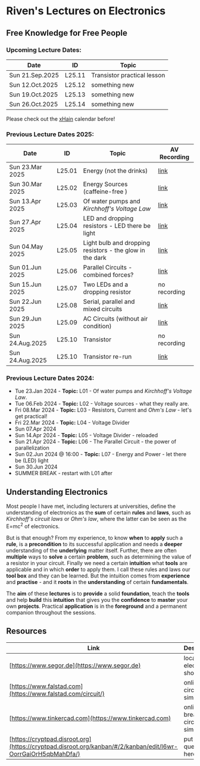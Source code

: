 # Riven's Lectures on Electronics
## Free Knowledge for Free People

### Upcoming Lecture Dates:
|Date|ID|Topic|
|----|--|-----|
| Sun 21.Sep.2025 | L25.11 | Transistor practical lesson |
| Sun 12.Oct.2025 | L25.12 | something new |
| Sun 19.Oct.2025 | L25.13 | something new |
| Sun 26.Oct.2025 | L25.14 | something new |

Please check out the [xHain](https://x-hain.de/de/calendar/#content "xHain calendar") calendar before!

### Previous Lecture Dates 2025:
|Date|ID|Topic|AV Recording|
|----|--|-----|------------|
| Sun 23.Mar 2025 | L25.01 | Energy (not the drinks) | [link](https://clip.place/w/nSMAJdqocMBTQqquqBf2n9) |
| Sun 30.Mar 2025 | L25.02 | Energy Sources (caffeine-free ) | [link](https://clip.place/w/28v9xA5Ec4uxgNrhbAXhdz) |
| Sun 13.Apr 2025 | L25.03 | Of water pumps and *Kirchhoff's Voltage Law* | [link](https://clip.place/w/6DExaR6P1f7LdHFk21FMyA) |
| Sun 27.Apr 2025 | L25.04 | LED and dropping resistors - LED there be light | [link](https://clip.place/w/gYh2rssZSpFtUpxkW15Dfx) |
| Sun 04.May 2025 | L25.05 | Light bulb and dropping resistors - the glow in the dark | [link](https://clip.place/w/tjgfb9FVJaLR4ETwdWRUPo) |
| Sun 01.Jun 2025 | L25.06 | Parallel Circuits - combined forces? | [link](https://clip.place/w/nPhcMHQM3RFftXwFmGJgVY) |
| Sun 15.Jun 2025 | L25.07 | Two LEDs and a dropping resistor | no recording |
| Sun 22.Jun 2025 | L25.08 | Serial, parallel and mixed circuits | [link](https://clip.place/w/3qsLSZKfYpMgsi6nMaRpjL) |
| Sun 29.Jun 2025 | L25.09 | AC Circuits (without air condition) | [link](https://clip.place/w/1SxpufiU4bDCiAwA6SrGKf) |
| Sun 24.Aug.2025 | L25.10 | Transistor | no recording |
| Sun 24.Aug.2025 | L25.10 | Transistor re-run | [link](https://clip.place/w/6WFTkmrDKhgTyCmzjLEG9k) |

### Previous Lecture Dates 2024:
* Tue 23.Jan 2024 - **Topic:** L01 - Of water pumps and *Kirchhoff's Voltage Law*.
* Tue 06.Feb 2024 - **Topic:** L02 - Voltage sources - what they really are.
* Fri 08.Mar 2024 - **Topic:** L03 - Resistors, Current and *Ohm's Law* - let's get practical!
* Fri 22.Mar 2024 - **Topic:** L04 - Voltage Divider
* Sun 07.Apr 2024
* Sun 14.Apr 2024 - **Topic:** L05 - Voltage Divider - reloaded
* Sun 21.Apr 2024 - **Topic:** L06 - The Parallel Circuit - the power of parallelization
* Sun 02.Jun 2024 @ 16:00 - **Topic:** L07 - Energy and Power - let there be (LED) light
* Sun 30.Jun 2024
* SUMMER BREAK - restart with L01 after

## Understanding Electronics
Most people I have met, including lecturers at universities, define the understanding of electronics as the **sum** of certain **rules** and **laws**, such as *Kirchhoff's circuit laws* or *Ohm's law*, where the latter can be seen as the E=mc<sup>2</sup> of electronics.

But is that enough? From my experience, to know **when** to **apply** such a **rule**, is a **precondition** to its successful application and needs a **deeper** understanding of the **underlying** matter itself. Further, there are often **multiple** ways to **solve** a certain **problem**, such as determining the value of a resistor in your circuit. Finally we need a certain **intuition** what **tools** are applicable and in which **order** to apply them. I call these rules and laws our **tool box** and they can be learned. But the intuition comes from **experience** and **practise** - and it **roots** in the **understanding** of certain **fundamentals**.

The **aim** of these **lectures** is to **provide** a solid **foundation**, teach the **tools** and help **build** this **intuition** that gives you the **confidence** to **master** your own **projects**. Practical **application** is in the **foreground** and a permanent companion throughout the sessions.

## Resources
| Link | Description |
|------|-------------|
| [https://www.segor.de](https://www.segor.de) | local hobby electronics shop |
| [https://www.falstad.com](https://www.falstad.com/circuit/) | online circuit simulator |
| [https://www.tinkercad.com](https://www.tinkercad.com) | online breadboard circuit simulator |
| [https://cryptpad.disroot.org](https://cryptpad.disroot.org/kanban/#/2/kanban/edit/I6wr-OorrGaiOrH5qbMahDfa/) | put your questions here |
